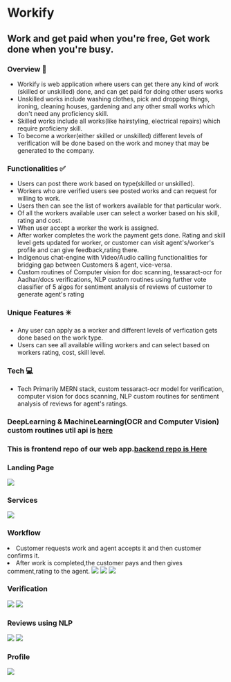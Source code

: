 # Workify

## Work and get paid when you're free, Get work done when you're busy.

### Overview 📝

- Workify is web application where users can get there any kind of work (skilled or unskilled) done, and can get paid for doing other users works
- Unskilled works include washing clothes, pick and dropping things, ironing, cleaning houses, gardening and any other small works which don't need any proficiency skill.
- Skilled works include all works(like hairstyling, electrical repairs) which require proficieny skill.
- To become a worker(either skilled or unskilled) different levels of verification will be done based on the work and money that may be generated to the company.

### Functionalities ✅

- Users can post there work based on type(skilled or unskilled).
- Workers who are verified users see posted works and can request for willing to work.
- Users then can see the list of workers available for that particular work.
- Of all the workers available user can select a worker based on his skill, rating and cost.
- When user accept a worker the work is assigned.
- After worker completes the work the payment gets done. Rating and skill level gets updated for worker, or customer can visit agent's/worker's profile and can give feedback,rating there.
- Indigenous chat-engine with Video/Audio calling functionalities for bridging gap between Customers & agent, vice-versa.
- Custom routines of Computer vision for doc scanning, tessaract-ocr for Aadhar/docs verifications, NLP custom routines using further vote classifier of 5 algos for sentiment analysis of reviews of customer to generate agent's rating

### Unique Features ✳️

- Any user can apply as a worker and different levels of verfication gets done based on the work type.
- Users can see all available willing workers and can select based on workers rating, cost, skill level.

### Tech 💻

- Tech Primarily MERN stack, custom tessaract-ocr model for verification, computer vision for docs scanning, NLP custom routines for sentiment analysis of reviews for agent's ratings.

### DeepLearning & MachineLearning(OCR and Computer Vision) custom routines util api is [here](https://github.com/rohitchatla/inout-ml-dl-pack/tree/master)
### This is frontend repo of our web app.[backend repo is Here](https://github.com/rohitchatla/inoutproj-server/tree/master)

### Landing Page

<img src="https://github.com/rohitchatla/inoutproj-client/blob/master/Images/3.jpeg">

### Services
<img src="https://github.com/rohitchatla/inoutproj-client/blob/master/Images/8.jpeg">

### Workflow
<li> Customer requests work and agent accepts it and then customer confirms it.
<li> After work is completed,the customer pays and then gives comment,rating to the agent.
<img src="https://github.com/rohitchatla/inoutproj-client/blob/master/Images/30.png">
<img src="https://github.com/rohitchatla/inoutproj-client/blob/master/Images/25.jpeg">
<img src="https://github.com/rohitchatla/inoutproj-client/blob/master/Images/26.jpeg">

### Verification

<img src="https://github.com/rohitchatla/inoutproj-client/blob/master/Images/32.jpeg">
<img src="https://github.com/rohitchatla/inoutproj-client/blob/master/Images/31.jpeg">


### Reviews using NLP

<img src="https://github.com/rohitchatla/inoutproj-client/blob/master/Images/33.jpeg">
<img src="https://github.com/rohitchatla/inoutproj-client/blob/master/Images/34.jpeg">

### Profile

<img src="https://github.com/rohitchatla/inoutproj-client/blob/master/Images/18.jpeg">

